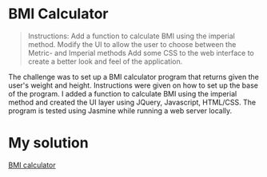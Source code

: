 # BMI Calculator #

> Instructions: Add a function to calculate BMI using the imperial method.
Modify the UI to allow the user to choose between the Metric- and Imperial methods
Add some CSS to the web interface to create a better look and feel of the application.

The challenge was to set up a BMI calculator program that returns given the user's weight and height. Instructions were given on how to set up the base of the program. I added a function to calculate BMI using the imperial method and created the UI layer using JQuery, Javascript, HTML/CSS. The program is tested using Jasmine while running a web server locally.


# My solution #

[BMI calculator](https://lcegit.github.io/bmi_calculator/)
